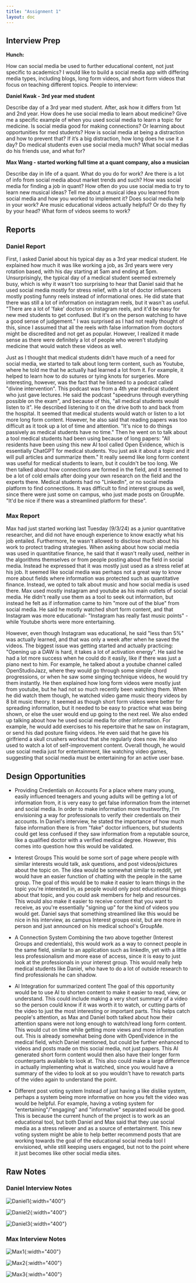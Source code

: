 ```yaml
---
title: "Assignment 1"
layout: doc
---
```


## Interview Prep
**Hunch:**

How can social media be used to further educational content, not just specific to academics? I would like to build a social media app with differing media types, including blogs, long form videos, and short form videos that focus on teaching different topics.
People to interview:

**Daniel Kwak - 3rd year med student**

Describe day of a 3rd year med student. After, ask how it differs from 1st and 2nd year. How does he use social media to learn about medicine? Give me a specific example of when you used social media to learn a topic for medicine. Is social media good for making connections? Or learning about opportunities for med students? How is social media at being a distraction and how to prevent that? If it’s a big distraction, how long does he use it a day? Do medical students even use social media much? What social medias do his friends use, and what for?

**Max Wang - started working full time at a quant company, also a musician**

Describe day in life of a quant. What do you do for work? Are there is a lot of info from social media about market trends and such? How was social media for finding a job in quant? How often do you use social media to try to learn new musical ideas? Tell me about a musical idea you learned from social media and how you worked to implement it? Does social media help in your work? Are music educational videos actually helpful? Or do they fly by your head? What form of videos seems to work?

## Reports
### Daniel Report
First, I asked Daniel about his typical day as a 3rd year medical student. He explained how much it was like working a job, as 3rd years were very rotation based, with his day starting at 5am and ending at 5pm. Unsurprisingly, the typical day of a medical student seemed extremely busy, which is why it wasn't too surprising to hear that Daniel said that he used social media mostly for stress relief, with a lot of doctor influencers mostly posting funny reels instead of informational ones. He did state that there was still a lot of information on instagram reels, but it wasn't as useful. "There are a lot of 'fake' doctors on instagram reels, and it'd be easy for new med students to get confused. But it's on the person watching to have a good sense of judgement." I was surprised as I had not really thought of this, since I assumed that all the reels with false information from doctors might be discredited and not get as popular. However, I realized it made sense as there were definitely a lot of people who weren't studying medicine that would watch these videos as well. 

Just as I thought that medical students didn't have much of a need for social media, we started to talk about long term content, such as Youtube, where he told me that he actually had learned a lot from it. For example, it helped to learn how to do sutures or tying knots for surgeries. More interesting, however, was the fact that he listened to a podcast called "divine intervention". This podcast was from a 4th year medical student who just gave lectures. He said the podcast "speedruns through everything possible on the exam", and because of this, "all medical students would listen to it". He described listening to it on the drive both to and back from the hospital. It seemed that medical students would watch or listen to a lot more long form content. However, he also said that reading papers was too difficult as it took up a lot of time and attention. "It's nice to do things passively as medical students have no time." Then he went on to talk about a tool medical students had been using because of long papers: "All residents have been using this new AI tool called Open Evidence, which is essentially ChatGPT for medical students. You just ask it about a topic and it will pull articles and summarize them." It really seemd like long form content was useful for medical students to learn, but it couldn't be too long. We then talked about how connections are formed in the field, and it seemed to be a lot of cold emails after doing your own research on the field and the experts there. Medical students had no "LinkedIn", or no social media platform to find connections. It was difficult to find interest groups as well, since there were just some on campus, who just made posts on GroupMe. "It'd be nice if there was a streamlined platform for these". 

### Max Report

Max had just started working last Tuesday (9/3/24) as a junior quantitative researcher, and did not have enough experience to know exactly what his job entailed. Furthermore, he wasn't allowed to disclose much about his work to protect trading strategies. When asking about how social media was used in quantitative finance, he said that it wasn't really used, neither in the algorithms themselves or from people posting about the field in social media. Instead he expressed that it was mostly just used as a stress relief at his job. It seemed like social media was perhaps not a great way to know more about fields where information was protected such as quantitative finance. Instead, we opted to talk about music and how social media is used there. Max used mostly instagram and youtube as his main outlets of social media. He didn't really use them as a tool to seek out information, but instead he felt as if information came to him "more out of the blue" from social media. He said he mostly watched short form content, and that Instagram was more educational- "Instagram has really fast music points" -  while Youtube shorts were more entertaining. 

However, even though Instagram was educational, he said "less than 5%" was actually learned, and that was only a week after when he saved the videos. The biggest issue was getting started and actually practicing: "Opening up a DAW is hard, it takes a lot of activation energy". He said he had a lot more success when he could do it easily, like if there was just a piano next to him. For example, he talked about a youtube channel called OpenStudioJazz, where they would go through some simple chord progressions, or when he saw some singing technique videos, he would try them instantly. He then explained how long form videos were mostly just from youtube, but he had not so much recently been watching them. When he did watch them though, he watched video game music theory videos by 8 bit music theory. It seemed as though short form videos were better for spreading information, but it needed to be easy to practice what was being shown, or else the user would end up going to the next reel. We also ended up talking about how he used social media for other information. For example, he would add exercises to his repertoire that he saw on instagram, or send his dad posture fixing videos. He even said that he gave his girlfriend a skull crushers workout that she regularly does now. He also used to watch a lot of self-improvement content. Overall though, he would use social media just for entertainment, like watching video games, suggesting that social media must be entertaining for an active user base.

## Design Opportunities
- Providing Credentials on Accounts
For a place where many young, easily influenced teenagers and young adults will be getting a lot of information from, it is very easy to get false information from the internet and social media. In order to make information more trustworthy, I'm envisioning a way for professionals to verify their credentials on their accounts. In Daniel's interview, he stated the importance of how much false information there is from "fake" doctor influencers, but students could get less confused if they saw information from a reputable source, like a qualified doctor with a verified medical degree. However, this comes into question how this would be validated.

- Interest Groups
This would be some sort of page where people with similar interests would talk, ask questions, and post videos/pictures about the topic on. The idea would be somewhat similar to reddit, yet would have an easier function of chatting with the people in the same group. The goal of this would be to make it easier to learn things in the topic you're interested in, as people would only post educational things about that topic, and you could ask members for help and resources. This would also make it easier to receive content that you want to receive, as you're essentially "signing up" for the kind of videos you would get. Daniel says that something streamlined like this would be nice in his interview, as campus Interest groups exist, but are more in person and just announced on his medical school's GroupMe.

- A Connection System
Combining the two above together (Interest Groups and credentials), this would work as a way to connect people in the same field, similar to an application such as linkedIn, yet with a little less professionalism and more ease of access, since it is easy to just look at the professionals in your interest group. This would really help medical students like Daniel, who have to do a lot of outside research to find professionals he can shadow.

- AI Integration for summarized content
The goal of this opportunity would be to use AI to shorten content to make it easier to read, view, or understand. This could include making a very short summary of a video so the person could know if it was worth it to watch, or cutting parts of the video to just the most interesting or important parts. This helps catch people's attention, as Max and Daniel both talked about how their attention spans were not long enough to watch/read long form content. This would cut on time while getting more views and more information out. This is already somewhat being done with OpenEvidence in the medical field, which Daniel mentioned, but could be further enhanced to videos and posts made on this social media, not just papers. This AI generated short form content would then also have their longer form counterparts available to look at. This also could make a large difference in actually implementing what is watched, since you would have a summary of the video to look at so you wouldn't have to rewatch parts of the video again to understand the point.

- Different post voting system
Instead of just having a like dislike system, perhaps a system being more informative on how you felt the video was would be helpful. For example, having a voting system for "entertaining"/"engaging" and "informative" separated would be good. This is because the current hunch of the project is to work as an educational tool, but both Daniel and Max said that they use social media as a stress reliever and as a source of entertainment. This new voting system might be able to help better recommend posts that are working towards the goal of the educational social media tool I envisioned, while still keeping users engaged, but not to the point where it just becomes like other social media sites.

## Raw Notes
### Daniel Interview Notes
![Daniel1](/assets/images/Daniel_Page_1.jpg){:width="400"}

![Daniel2](/assets/images/Daniel_Page_2.jpg){:width="400"}

![Daniel3](/assets/images/Daniel_Page_3.jpg){:width="400"}

### Max Interview Notes

![Max1](/assets/images/Max_Page_1.jpeg){:width="400"}

![Max2](/assets/images/Max_Page_2.jpeg){:width="400"}

![Max3](/assets/images/Max_Page_3.jpeg){:width="400"}
